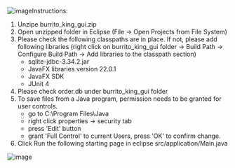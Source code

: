 ![image](https://github.com/user-attachments/assets/a3eec454-ad65-47e9-a1f3-25d621c47369)Instructions:
1) Unzipe burrito_king_gui.zip
2) Open unzipped folder in Eclipse (File -> Open Projects from File System)
3) Please check the following classpaths are in place. If not, please add following libraries 
(right click on burrito_king_gui folder -> Build Path -> Configure Build Path -> Add libraries to the classpath section)
	- sqlite-jdbc-3.34.2.jar
	- JavaFX libraries version 22.0.1
	- JavaFX SDK
	- JUnit 4
4) Please check order.db under burrito_king_gui folder
5) To save files from a Java program, permission needs to be granted for user controls.
	- go to C:\Program Files\Java
	- right click properties -> security tab
	- press 'Edit' button
	- grant 'Full Control' to current Users, press 'OK' to confirm change.
6) Click Run the following starting page in eclipse
src/application/Main.java

![image](https://github.com/user-attachments/assets/5eebbf88-ad30-45fb-a890-a971f11e8107)
